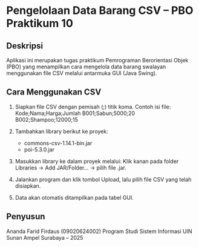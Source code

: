 # Pengelolaan Data Barang CSV – PBO Praktikum 10

## Deskripsi
Aplikasi ini merupakan tugas praktikum Pemrograman Berorientasi Objek (PBO) yang menampilkan cara mengelola data barang swalayan menggunakan file CSV melalui antarmuka GUI (Java Swing).

## Cara Menggunakan CSV
1. Siapkan file CSV dengan pemisah (;) titik koma.
   Contoh isi file:
   Kode;Nama;Harga;Jumlah
   B001;Sabun;5000;20
   B002;Shampoo;12000;15

2. Tambahkan library berikut ke proyek:
   - commons-csv-1.14.1-bin.jar
   - poi-5.3.0.jar

3. Masukkan library ke dalam proyek melalui:
   Klik kanan pada folder Libraries → Add JAR/Folder... → pilih file .jar.

4. Jalankan program dan klik tombol Upload,
   lalu pilih file CSV yang telah disiapkan.

5. Data akan otomatis ditampilkan pada tabel GUI.

## Penyusun
Ananda Farid Firdaus (09020624002)
Program Studi Sistem Informasi
UIN Sunan Ampel Surabaya – 2025
